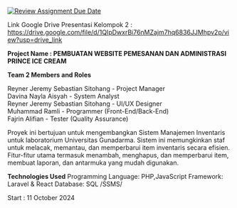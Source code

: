 [![Review Assignment Due Date](https://classroom.github.com/assets/deadline-readme-button-22041afd0340ce965d47ae6ef1cefeee28c7c493a6346c4f15d667ab976d596c.svg)](https://classroom.github.com/a/Wq523uwp)

Link Google Drive Presentasi Kelompok 2 : https://drive.google.com/file/d/1QIpDwxrBi76nMZajm7hq6836JJMhpv2p/view?usp=drive_link

**Project Name : PEMBUATAN WEBSITE PEMESANAN DAN ADMINISTRASI PRINCE ICE CREAM**

**Team 2 Members and Roles**

Reyner Jeremy Sebastian Sitohang - Project Manager  
Davina Nayla Aisyah - System Analyst  
Reyner Jeremy Sebastian Sitohang - UI/UX Designer  
Muhammad Ramli - Programmer (Front-End/Back-End)  
Fajrin Alifian - Tester (Quality Assurance)  


Proyek ini bertujuan untuk mengembangkan Sistem Manajemen Inventaris untuk laboratorium Universitas Gunadarma. Sistem ini memungkinkan staf untuk melacak, memantau, dan memperbarui item inventaris secara efisien. Fitur-fitur utama termasuk menambah, menghapus, dan memperbarui item, membuat laporan, dan antarmuka yang mudah digunakan.

**Technologies Used**
Programming Language: PHP,JavaScript
Framework: Laravel & React
Database: SQL /SSMS/ 

Start : 11 October 2024
